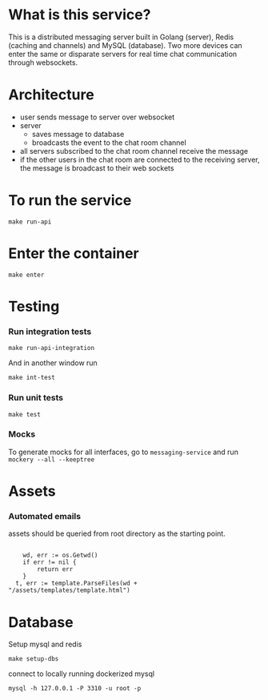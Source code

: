 # What is this service?

This is a distributed messaging server built in Golang (server), Redis (caching and channels) and MySQL (database).
Two more devices can enter the same or disparate servers for real time chat communication through websockets.

# Architecture

- user sends message to server over websocket
- server
  - saves message to database
  - broadcasts the event to the chat room channel
- all servers subscribed to the chat room channel receive the message
- if the other users in the chat room are connected to the receiving server, the message is broadcast to their web sockets

# To run the service

```
make run-api
```

# Enter the container

```
make enter
```

# Testing

### Run integration tests

```
make run-api-integration
```

And in another window run

```
make int-test
```

### Run unit tests

```
make test
```

### Mocks

To generate mocks for all interfaces, go to `messaging-service` and run
`mockery --all --keeptree`

# Assets

### Automated emails

assets should be queried from root directory as the starting point.

```

	wd, err := os.Getwd()
	if err != nil {
		return err
	}
  t, err := template.ParseFiles(wd + "/assets/templates/template.html")

```

# Database

Setup mysql and redis

```
make setup-dbs
```

connect to locally running dockerized mysql

```
mysql -h 127.0.0.1 -P 3310 -u root -p
```
